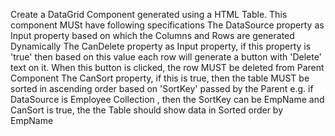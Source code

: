 Create a DataGrid Component generated using a HTML Table. This component MUSt have following specifications 
The DataSource property as Input property based on which the Columns and Rows are generated Dynamically
The CanDelete property as Input property, if this property is 'true' then based on this value each row will generate a button with 'Delete' text on it. When this button is clicked, the row MUST be deleted from Parent Component
The CanSort property, if this is true, then the table MUST be sorted in ascending order based on 'SortKey' passed by the Parent 
e.g. if DataSource is Employee Collection , then the SortKey can be EmpName and CanSort is true, the the Table should show data in Sorted order by EmpName
